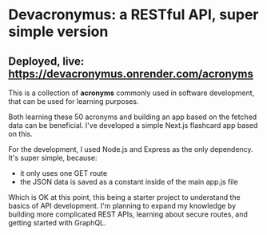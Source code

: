 # Devacronymus: a RESTful API, super simple version

## Deployed, live: https://devacronymus.onrender.com/acronyms

This is a collection of **acronyms** commonly used in software development, that can be used for learning purposes. 

Both learning these 50 acronyms and building an app based on the fetched data can be beneficial. I've developed a simple Next.js flashcard app based on this.

For the development, I used Node.js and Express as the only dependency. It's super simple, because:
  - it only uses one GET route
  - the JSON data is saved as a constant inside of the main app.js file

Which is OK at this point, this being a starter project to understand the basics of API development. I'm planning to expand my knowledge by building more complicated REST APIs, learning about secure routes, and getting started with GraphQL.
